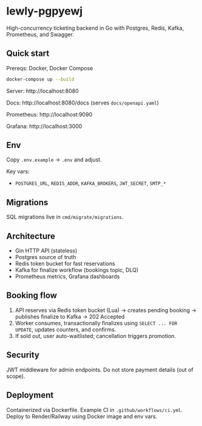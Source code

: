 # lewly-pgpyewj

High-concurrency ticketing backend in Go with Postgres, Redis, Kafka, Prometheus, and Swagger.

## Quick start

Prereqs: Docker, Docker Compose

```bash
docker-compose up --build
```

Server: http://localhost:8080

Docs: http://localhost:8080/docs (serves `docs/openapi.yaml`)

Prometheus: http://localhost:9090

Grafana: http://localhost:3000

## Env

Copy `.env.example` → `.env` and adjust.

Key vars:
- `POSTGRES_URL`, `REDIS_ADDR`, `KAFKA_BROKERS`, `JWT_SECRET`, `SMTP_*`

## Migrations

SQL migrations live in `cmd/migrate/migrations`.


## Architecture

- Gin HTTP API (stateless)
- Postgres source of truth
- Redis token bucket for fast reservations
- Kafka for finalize workflow (bookings topic, DLQ)
- Prometheus metrics, Grafana dashboards

## Booking flow

1) API reserves via Redis token bucket (Lua) → creates pending booking → publishes finalize to Kafka → 202 Accepted
2) Worker consumes, transactionally finalizes using `SELECT ... FOR UPDATE`, updates counters, and confirms.
3) If sold out, user auto-waitlisted; cancellation triggers promotion.

## Security

JWT middleware for admin endpoints. Do not store payment details (out of scope).

## Deployment

Containerized via Dockerfile. Example CI in `.github/workflows/ci.yml`. Deploy to Render/Railway using Docker image and env vars.

